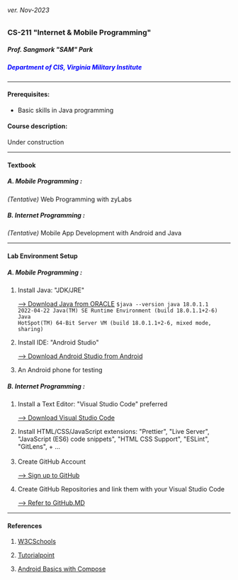 <h6>ver. Nov-2023</h6>
<h3>CS-211 "Internet & Mobile Programming" </h3>
<h5><i> Prof. Sangmork "SAM" Park</i></h5>
<h5 style="color:blue;"><i>Department of CIS, Virginia Military Institute</i></h5>

---

<h4>Prerequisites: </h4>
<ul>
<li>Basic skills in Java programming</li>
</ul>
<h4>Course description:</h4>
Under construction

<!-- This course is designed for students with little programming knowledge and experience to prepare for more advanced programming courses. It covers elementary concepts and skills of computer programming and provides a foundation or learning additional aspects of programming by demonstrating problem-solving techniques and program design methodologies using C/C++. Topics include fundamentals of computer systems and programming, selection and iteration controls, functions, arrays, basic computer terminology, and software evelopment principles. C programming language will be introduced and touched on to explain the basics of computer programming during lectures. Students are required to use C/C++ in programming lab classes and course assignments. -->

---

<h4>Textbook</h4>
<h5>A. Mobile Programming :</h5>
<em>(Tentative)</em> Web Programming with zyLabs

<h5>B. Internet Programming :</h5>
<em>(Tentative)</em> Mobile App Development with Android and Java

---

<h4>Lab Environment Setup</h4>
<h5>A. Mobile Programming :</h5>
<ol> 
<li>Install Java: "JDK/JRE" </li>

[--> Download Java from ORACLE](https://www.oracle.com/java/technologies/downloads)
<code>$java --version
java 18.0.1.1 2022-04-22
Java(TM) SE Runtime Environment (build 18.0.1.1+2-6)
Java HotSpot(TM) 64-Bit Server VM (build 18.0.1.1+2-6, mixed mode, sharing)</code>

<li>Install IDE: "Android Studio" </li>

[--> Download Android Studio from Android](https://www.oracle.com/java/technologies/downloads) </li>

<li>An Android phone for testing</li>

</ol>
<h5>B. Internet Programming :</h5>
<ol> 
<li>Install a Text Editor: "Visual Studio Code" preferred </li>

[--> Download Visual Studio Code](https://code.visualstudio.com/download) </li>

<li>Install HTML/CSS/JavaScript extensions: "Prettier", "Live Server",  "JavaScript (ES6) code snippets", "HTML CSS Support", "ESLint", "GitLens", + ...</li><br>
<li>Create GitHub Account

[--> Sign up to GitHub](https://github.com/)</li>

<li>Create GitHub Repositories and link them with your Visual Studio Code

[--> Refer to GitHub.MD](https://github.com/silverwing-coder/Miscellaneous/blob/master/(Manual)GitHub.md)

</li>
</ol>

---

<h4>References</h4>
<ol> 
<li>

[W3CSchools](https://www.w3schools.com/)</li>

<li>

[Tutorialpoint](https://www.tutorialspoint.com/index.htm)</li>

<li>

[Android Basics with Compose](https://developer.android.com/courses/android-basics-compose/course)

</li>
</ol>

<!-- <img src = "../Images/CS110TextBook.jpg" alt = "IS 110 TextBook" width="150"/>

<em><u>[Daniel Liang, "Introduction to Programming with C++, 3rd edition"](https://www.pearson.com/en-us/subject-catalog/p/introduction-to-programming-with-c/P200000003422/9780137558599)</u></em>

<h4>Reference Book:</h4>
<img src = "../Images/CS110ReferenceBook.jpg" alt = "CS 110 ReferenceBook" width="150"/>

<em><u>[K.N. King, "C Progrmming - A Modern Approach](https://www.amazon.com/C-Programming-Modern-Approach-2nd/dp/0393979504/ref=sr_1_1?crid=2S484SJ0F15VP&keywords=C+Programming+%E2%80%93+A+Modern+Approach+2nd+Edition%2C+K.N.+King.&qid=1670953505&sprefix=c+programming+a+modern+approach+2nd+edition%2C+k.n.+king.%2Caps%2C273&sr=8-1)</u></em>

---

<h4>Prerequisites: Not Appliclible</h4>
<h4>Course description:</h4>
This course is designed for students with little programming knowledge and experience to prepare for more advanced programming courses. It covers elementary concepts and skills of computer programming and provides a foundation or learning additional aspects of programming by demonstrating problem-solving techniques and program design methodologies using C/C++. Topics include fundamentals of computer systems and programming, selection and iteration controls, functions, arrays, basic computer terminology, and software evelopment principles. C programming language will be introduced and touched on to explain the basics of computer programming during lectures. Students are required to use C/C++ in programming lab classes and course assignments.

---

<h4>Course Schedule</h4>

<h5>Week-1: </h5>

-   Introduction to Computers, Programs, and C / C++
-   Quiz#1, Project#1

<h5>Week-2: </h5>

-   Elementary Programming (Variables)
-   Quiz#2, Project#2

<h5>Week-3: </h5>

-   Selections
-   Quiz#3, Project#3

<h5>Week-4: </h5>

-   Mathematical Functions, Characters, and Strings
-   Mid-term exam, Project#4

<h5>Week-5: </h5>

-   Loops
-   Functions
-   Quiz#4, Project#5

<h5>Week-6: </h5>

-   Single-dimensional Arrays, and C-Strings
-   Quiz#5, Project#6

<h5>Week-7: </h5>

-   Multi-dimensional Arrays
-   Final exam, Final Project

---

<h4>Lab Environment Setup</h4>

-   [C/C++ Programming Lab Environment Setup](LabEnvSetup.md)

---

<h4>References</h4>

1. C programming (W3 School): https://www.w3schools.com/c/index.php
2. C programming (Tutorialpoint): https://www.tutorialspoint.com/cprogramming/index.htm

3. C++ programming (W3 School): https://www.w3schools.com/cpp/
4. C++ programming (Tutorialpoint): https://www.tutorialspoint.com/cplusplus/index.htm -->
